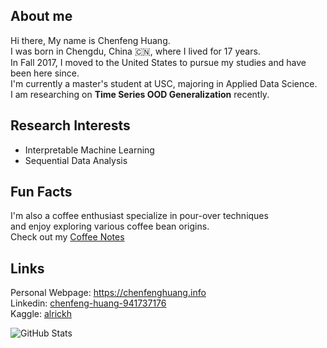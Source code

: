 ## About me
Hi there, My name is Chenfeng Huang. <br>
I was born in Chengdu, China 🇨🇳, where I lived for 17 years. <br>
In Fall 2017, I moved to the United States to pursue my studies and have been here since. <br>
I'm currently a master's student at USC, majoring in Applied Data Science. <br>
I am researching on **Time Series OOD Generalization** recently.

## Research Interests
- Interpretable Machine Learning
- Sequential Data Analysis
  

## Fun Facts
I'm also a coffee enthusiast specialize in pour-over techniques <br>
and enjoy exploring various coffee bean origins. <br>
Check out my [Coffee Notes](https://chenfenghuang.info/blog/)

## Links
Personal Webpage: https://chenfenghuang.info <br>
Linkedin: [chenfeng-huang-941737176](https://www.linkedin.com/in/chenfeng-huang-941737176)<br>
Kaggle: [alrickh](https://www.kaggle.com/alrickh)


![GitHub Stats](https://github-readme-stats.vercel.app/api?username=chenfeng-huang&show_icons=true&include_all_commits=true&count_private=true)
